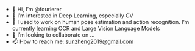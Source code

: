 - 👋 Hi, I’m @fourierer
- 👀 I’m interested in Deep Learning, especially CV
- 🌱 I used to work on human pose estimation and action recognition. I’m currently learning OCR and Large Vision Language Models
- 💞️ I’m looking to collaborate on ...
- 📫 How to reach me: sunzheng2019@gmail.com

<!---
fourierer/fourierer is a ✨ special ✨ repository because its `README.md` (this file) appears on your GitHub profile.
You can click the Preview link to take a look at your changes.
--->
